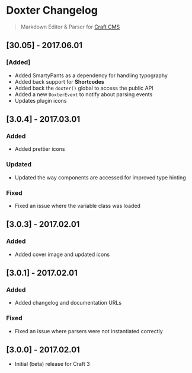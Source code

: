 # Doxter Changelog
> Markdown Editor & Parser for [Craft CMS](http://craftcms.com)

## [30.05] - 2017.06.01
### [Added]
- Added SmartyPants as a dependency for handling typography
- Added back support for **Shortcodes**
- Added back the `doxter()` global to access the public API
- Added a new `DoxterEvent` to notify about parsing events
- Updates plugin icons

## [3.0.4] - 2017.03.01
### Added
- Added prettier icons

### Updated
- Updated the way components are accessed for improved type hinting

### Fixed
- Fixed an issue where the variable class was loaded

## [3.0.3] - 2017.02.01
### Added
- Added cover image and updated icons

## [3.0.1] - 2017.02.01
### Added
- Added changelog and documentation URLs

### Fixed
- Fixed an issue where parsers were not instantiated correctly

## [3.0.0] - 2017.02.01
- Initial (beta) release for Craft 3
